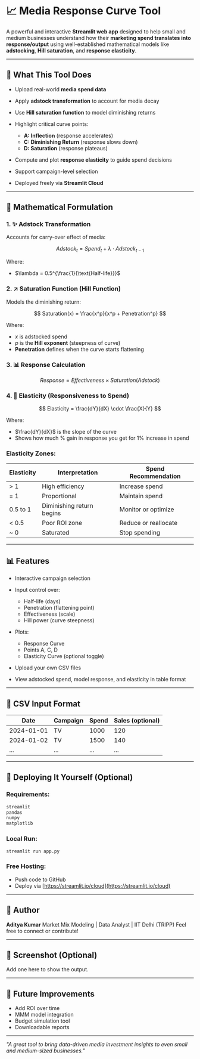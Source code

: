 # 📈 Media Response Curve Tool

A powerful and interactive **Streamlit web app** designed to help small and medium businesses understand how their **marketing spend translates into response/output** using well-established mathematical models like **adstocking**, **Hill saturation**, and **response elasticity**.

---

## 🔧 What This Tool Does

* Upload real-world **media spend data**
* Apply **adstock transformation** to account for media decay
* Use **Hill saturation function** to model diminishing returns
* Highlight critical curve points:

  * **A: Inflection** (response accelerates)
  * **C: Diminishing Return** (response slows down)
  * **D: Saturation** (response plateaus)
* Compute and plot **response elasticity** to guide spend decisions
* Support campaign-level selection
* Deployed freely via **Streamlit Cloud**

---

## 📅 Mathematical Formulation

### 1. ✨ Adstock Transformation

Accounts for carry-over effect of media:

$$
Adstock_t = Spend_t + \lambda \cdot Adstock_{t-1}
$$

Where:

* $\lambda = 0.5^{\frac{1}{\text{Half-life}}}$

### 2. ↗ Saturation Function (Hill Function)

Models the diminishing return:

$$
Saturation(x) = \frac{x^p}{x^p + Penetration^p}
$$

Where:

* $x$ is adstocked spend
* $p$ is the **Hill exponent** (steepness of curve)
* **Penetration** defines when the curve starts flattening

### 3. 📊 Response Calculation

$$
Response = Effectiveness \times Saturation(Adstock)
$$

### 4. 📂 Elasticity (Responsiveness to Spend)

$$
Elasticity = \frac{dY}{dX} \cdot \frac{X}{Y}
$$

Where:

* $\frac{dY}{dX}$ is the slope of the curve
* Shows how much % gain in response you get for 1% increase in spend

### Elasticity Zones:

| Elasticity | Interpretation            | Spend Recommendation |
| ---------- | ------------------------- | -------------------- |
| > 1        | High efficiency           | Increase spend       |
| = 1        | Proportional              | Maintain spend       |
| 0.5 to 1   | Diminishing return begins | Monitor or optimize  |
| < 0.5      | Poor ROI zone             | Reduce or reallocate |
| \~ 0       | Saturated                 | Stop spending        |

---

## 📊 Features

* Interactive campaign selection
* Input control over:

  * Half-life (days)
  * Penetration (flattening point)
  * Effectiveness (scale)
  * Hill power (curve steepness)
* Plots:

  * Response Curve
  * Points A, C, D
  * Elasticity Curve (optional toggle)
* Upload your own CSV files
* View adstocked spend, model response, and elasticity in table format

---

## 📁 CSV Input Format

| Date       | Campaign | Spend | Sales (optional) |
| ---------- | -------- | ----- | ---------------- |
| 2024-01-01 | TV       | 1000  | 120              |
| 2024-01-02 | TV       | 1500  | 140              |
| ...        | ...      | ...   | ...              |

---

## 🚀 Deploying It Yourself (Optional)

### Requirements:

```txt
streamlit
pandas
numpy
matplotlib
```

### Local Run:

```bash
streamlit run app.py
```

### Free Hosting:

* Push code to GitHub
* Deploy via [https://streamlit.io/cloud](https://streamlit.io/cloud)

---

## 🌟 Author

**Aditya Kumar**
Market Mix Modeling | Data Analyst | IIT Delhi (TRIPP)
Feel free to connect or contribute!

---

## 🎨 Screenshot (Optional)

Add one here to show the output.

---

## 💊 Future Improvements

* Add ROI over time
* MMM model integration
* Budget simulation tool
* Downloadable reports

---

*"A great tool to bring data-driven media investment insights to even small and medium-sized businesses."*
